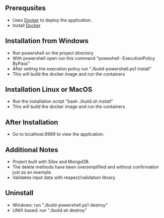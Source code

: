 ## Prerequsites
- Uses [Docker](https://www.docker.com/products/docker) to deploy the application.
- Install [Docker](https://docs.docker.com/engine/installation)


## Installation from Windows
- Run powershell on the project directory
- With powershell open run this command "poweshell -ExecutionPolicy ByPass"
- After setting the execution policy run "./build-powershell.ps1 install"
- This will build the docker image and run the containers

## Installation Linux or MacOS
- Run the installation script "bash ./build.sh install"
- This will build the docker image and run the containers

## After Installation
- Go to localhost:9999 to view the application.

## Additional Notes
- Project built with Silex and MongoDB.
- The delete methods have been oversimplified and without confirmation just as an example.
- Validates input data with respect/validation library.

## Uninstall
- Windows: run "./build-powershell.ps1 destroy"
- UNIX based: run "./build.sh destroy"
